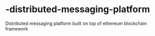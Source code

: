 # -distributed-messaging-platform
Distributed messaging platform built on top of  ethereum blockchain framework
